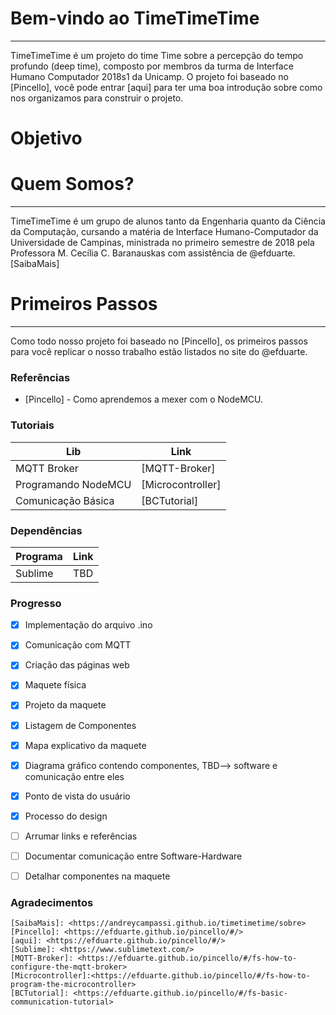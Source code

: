 # Bem-vindo ao TimeTimeTime
---
TimeTimeTime é um projeto do time Time sobre a percepção do tempo profundo (deep time), composto por membros da turma de Interface Humano Computador 2018s1 da Unicamp. O projeto foi baseado no [Pincello], você pode entrar [aqui] para ter uma boa introdução sobre como nos organizamos para construir o projeto.

# Objetivo

# Quem Somos?
---
TimeTimeTime é um grupo de alunos tanto da Engenharia quanto da Ciência da Computação, cursando a matéria de Interface Humano-Computador da Universidade de Campinas, ministrada no primeiro semestre de 2018 pela Professora M. Cecília C. Baranauskas com assistência de @efduarte. [SaibaMais]

# Primeiros Passos
---
Como todo nosso projeto foi baseado no [Pincello], os primeiros passos para você replicar o nosso trabalho estão listados no site do @efduarte.

### Referências
* [Pincello] - Como aprendemos a mexer com o NodeMCU.

### Tutoriais

| Lib | Link |
| ------ | ------ |
| MQTT Broker | [MQTT-Broker] |
| Programando NodeMCU | [Microcontroller] |
| Comunicação Básica | [BCTutorial] |

### Dependências

Programa | Link
------ | ------
Sublime | TBD

### Progresso
- [x] Implementação do arquivo .ino
- [x] Comunicação com MQTT
- [x] Criação das páginas web
- [x] Maquete física
- [x] Projeto da maquete
- [x] Listagem de Componentes
- [x] Mapa explicativo da maquete
- [x] Diagrama gráfico contendo componentes, TBD--> software e comunicação entre eles
- [x] Ponto de vista do usuário
- [x] Processo do design
- [ ] Arrumar links e referências
- [ ] Documentar comunicação entre Software-Hardware
- [ ] Detalhar componentes na maquete



### Agradecimentos



[//]: # (Referências)

    [SaibaMais]: <https://andreycampassi.github.io/timetimetime/sobre>
    [Pincello]: <https://efduarte.github.io/pincello/#/>
    [aqui]: <https://efduarte.github.io/pincello/#/>
    [Sublime]: <https://www.sublimetext.com/>
    [MQTT-Broker]: <https://efduarte.github.io/pincello/#/fs-how-to-configure-the-mqtt-broker>
    [Microcontroller]:<https://efduarte.github.io/pincello/#/fs-how-to-program-the-microcontroller>
    [BCTutorial]: <https://efduarte.github.io/pincello/#/fs-basic-communication-tutorial>

   